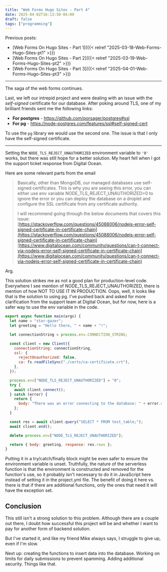 ```yaml
---
title: "Web Forms Hugo Sites - Part 4"
date: 2025-04-02T16:13:50-04:00
draft: false
tags: ["programming"]
---
```


Previous posts:

- [Web Forms On Hugo Sites - Part 1]({{< relref "2025-03-18-Web-Forms-Hugo-Sites-pt1" >}})
- [Web Forms On Hugo Sites - Part 2]({{< relref "2025-03-19-Web-Forms-Hugo-Sites-pt2" >}})
- [Web Forms On Hugo Sites - Part 3]({{< relref "2025-04-01-Web-Forms-Hugo-Sites-pt3" >}})

---

The saga of the web forms continues.

Last, we left our intrepid project and were dealing with an issue with the _self-signed_ certificate for our database. After poking around TLS, one of my brilliant friends sent me the following links:

- **For postgres** - https://github.com/porsager/postgres#ssl
- **For pg** - https://node-postgres.com/features/ssl#self-signed-cert

To use the `pg` library we would use the second one. The issue is that I only have the self-signed certificate.

---

Setting the `NODE_TLS_REJECT_UNAUTHORIZED` environment variable to `'0'` works, but there was still hope for a better solution. My heart fell when I got the support ticket response from Digital Ocean.

Here are some relevant parts from the email

> Basically, other than MongoDB, our managed databases use self-signed certificates. This is why you are seeing this error, you can either use env variable NODE_TLS_REJECT_UNAUTHORIZED=0 to ignore the error or you can deploy the database on a droplet and configure the SSL certificate from any certificate authority.
>
> I will recommend going through the below documents that covers this issue:  
> [https://stackoverflow.com/questions/45088006/nodejs-error-self-signed-certificate-in-certificate-chain](https://stackoverflow.com/questions/45088006/nodejs-error-self-signed-certificate-in-certificate-chain)  
> [https://www.digitalocean.com/community/questions/can-t-connect-via-nodejs-error-self-signed-certificate-in-certificate-chain](https://www.digitalocean.com/community/questions/can-t-connect-via-nodejs-error-self-signed-certificate-in-certificate-chain)

Arg.

This solution strikes me as not a good plan for production-level code. Everywhere I see mention of NODE_TLS_REJECT_UNAUTHORIZED, there is mention of how NOT TO USE IT IN PRODUCTION. Oops, well, it looks like that is the solution to using pg. I've pushed back and asked for more clarification from the support team at Digital Ocean, but for now, here is a safer way to use the env variable in the code.

```javascript
export async function main(args) {
  let name = "star-gazer";
  let greeting = "Hello there, " + name + "!";

  let connectionString = process.env.CONNECTION_STRING;

  const client = new Client({
    connectionString: connectionString,
    ssl: {
      rejectUnauthorized: false,
      ca: fs.readFileSync("./certs/ca-certificate.crt"),
    },
  });

  process.env["NODE_TLS_REJECT_UNAUTHORIZED"] = "0";
  try {
    await client.connect();
  } catch (error) {
    return {
      body: "There was an error connecting to the database: " + error.message,
    };
  }

  const res = await client.query("SELECT * FROM test_table;");
  await client.end();

  delete process.env["NODE_TLS_REJECT_UNAUTHORIZED"];

  return { body: greeting, response: res.rows };
}
```

Putting it in a try/catch/finally block might be even safer to ensure the environment variable is unset. Truthfully, the nature of the serverless function is that the environment is constructed and removed for the function's use, so it probably isn't necessary to do it in JavaScript here instead of setting it in the project.yml file. The benefit of doing it here vs. there is that if there are additional functions, only the ones that need it will have the exception set.

## Conclusion

This still isn't a strong solution to this problem. Although there are a couple out there, I doubt how successful this project will be and whether I want to pay for another form of backend solution.

But I've started it, and like my friend Mike always says, I struggle to give up, even if I'm slow.

Next up: creating the functions to insert data into the database. Working on limits for daily submissions to prevent spamming. Adding additional security. Things like that.
